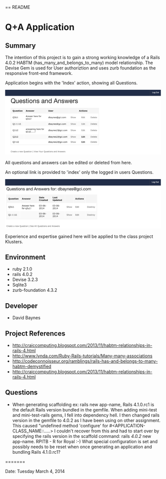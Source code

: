 == README

# Q+A Application 

## Summary
The intention of this project is to gain a strong working knowledge of a Rails 4.0.2 HABTM (has_many_and_belongs_to_many)
model relationship. The Devise Gem is used for User authoriztion and uses zurb foundation as the responsive 
front-end framework.

Application begins with the 'Index' action, showing all Questions. 

![All Questions and Answers](https://github.com/dbaynes/Q-A/blob/master/public/Q%2BA_Index.png)

All questions and answers can be edited or deleted from here. 

An optional link is provided to 'index' only the logged in users Questions.

![User Questions and Answers](https://github.com/dbaynes/Q-A/blob/master/public/User_Index.png)

Experience and expertise gained here will be applied to the class project Klusters.

## Environment
- ruby 2.1.0
- rails 4.0.2
- Devise 3.2.3
- Sqlite3
- zurb-foundation 4.3.2


## Developer
- David Baynes

## Project References

- http://craiccomputing.blogspot.com/2013/11/habtm-relationships-in-rails-4.html
- http://www.lynda.com/Ruby-Rails-tutorials/Many-many-associations
- http://codeconnoisseur.org/ramblings/rails-has-and-belongs-to-many-habtm-demystified
- http://craiccomputing.blogspot.com/2013/11/habtm-relationships-in-rails-4.html

## Questions

- When generating scaffolding ex: rails new app-name, Rails 4.1.0.rc1 is the default Rails version bundled
in the gemfile. When adding mini-test and mini-test-rails gems, I fell into dependency hell. I then changed
rails version in the gemfile to 4.0.2 as I have been using on other assignment. This caused "undefined method 
'configure' for #<APPLICATION-CLASS_NAME::.....> I couldn't recover from this and had to start over by specifying
the rails version in the scaffold command: rails _4.0.2_ new app-name. RPITB - R for Royal :-) What special 
configuration is set and possibly needs to be reset when once generating an application and bundling Rails 4.1.0.rc1?  


=======

Date: Tuesday March 4, 2014



